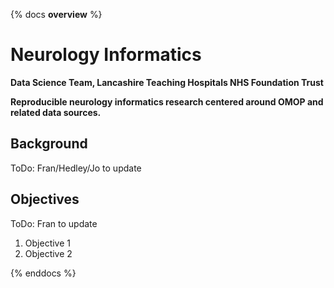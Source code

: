 {% docs __overview__ %}

# Neurology Informatics

__Data Science Team, Lancashire Teaching Hospitals NHS Foundation Trust__

__Reproducible neurology informatics research centered around OMOP and related data sources.__

## Background

ToDo: Fran/Hedley/Jo to update

## Objectives

ToDo: Fran to update

1. Objective 1
2. Objective 2

{% enddocs %}
